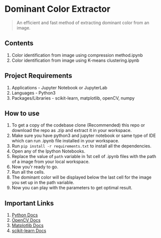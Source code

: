 # Dominant Color Extractor

> An efficient and fast method of extracting dominant color from an image.

## Contents

1. Color identification from image using compression method.ipynb
2. Color identification from image using K-means clustering.ipynb

## Project Requirements

1. Applications - Jupyter Notebook or JupyterLab
2. Languages - Python3
3. Packages/Libraries - scikit-learn, matplotlib, openCV, numpy

## How to use

1. To get a copy of the codebase clone (Recommended) this repo or download the repo as .zip and extract it in your workspace.
2. Make sure you have python3 and jupyter notebook or same type of IDE which can run .ipynb file installed in your workspace.
3. Run `pip install -r requirements.txt` to install all the dependencies.
4. Open any of the Ipython Notebooks.
5. Replace the value of `path` variable in 1st cell of .ipynb files with the path of a image from your local workspace.
6. Now you'r ready to go.
7. Run all the cells.
8. The dominant color will be displayed below the last cell for the image you set up in the path variable.
9. Now you can play with the parameters to get optimal result.

## Important Links

1. [Python Docs](https://www.python.org/downloads/)
2. [OpenCV Docs](https://docs.opencv.org/master/d6/d00/tutorial_py_root.html)
3. [Matplotlib Docs](https://matplotlib.org/stable/tutorials/index.html)
4. [scikit-learn Docs](https://scikit-learn.org/stable/getting_started.html)

